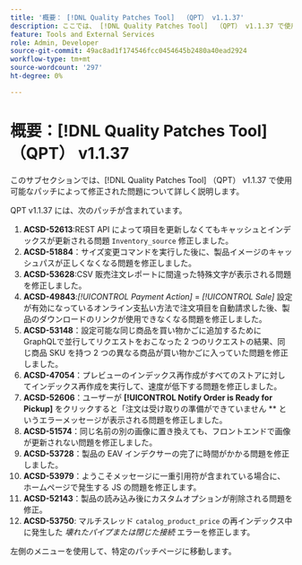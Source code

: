 ```yaml
---
title: '概要： [!DNL Quality Patches Tool]  （QPT） v1.1.37'
description: ここでは、 [!DNL Quality Patches Tool]  （QPT） v1.1.37 で使用可能なパッチによって修正された問題について詳しく説明します。
feature: Tools and External Services
role: Admin, Developer
source-git-commit: 49ac8ad1f174546fcc0454645b2480a40ead2924
workflow-type: tm+mt
source-wordcount: '297'
ht-degree: 0%

---
```


# 概要：[!DNL Quality Patches Tool] （QPT） v1.1.37

このサブセクションでは、[!DNL Quality Patches Tool] （QPT） v1.1.37 で使用可能なパッチによって修正された問題について詳しく説明します。

QPT v1.1.37 には、次のパッチが含まれています。

1. **ACSD-52613**:REST API によって項目を更新しなくてもキャッシュとインデックスが更新される問題 `Inventory_source` 修正しました。
1. **ACSD-51884**：サイズ変更コマンドを実行した後に、製品イメージのキャッシュパスが正しくなくなる問題を修正しました。
1. **ACSD-53628**:CSV 販売注文レポートに間違った特殊文字が表示される問題を修正しました。
1. **ACSD-49843**:*[!UICONTROL Payment Action]* = *[!UICONTROL Sale]* 設定が有効になっているオンライン支払い方法で注文項目を自動請求した後、製品のダウンロードのリンクが使用できなくなる問題を修正しました。
1. **ACSD-53148**：設定可能な同じ商品を買い物かごに追加するためにGraphQLで並行してリクエストをおこなった 2 つのリクエストの結果、同じ商品 SKU を持つ 2 つの異なる商品が買い物かごに入っていた問題を修正しました。
1. **ACSD-47054**：プレビューのインデックス再作成がすべてのストアに対してインデックス再作成を実行して、速度が低下する問題を修正しました。
1. **ACSD-52606**：ユーザーが **[!UICONTROL Notify Order is Ready for Pickup]** をクリックすると「注文は受け取りの準備ができていません ** というエラーメッセージが表示される問題を修正しました。
1. **ACSD-51574**：同じ名前の別の画像に置き換えても、フロントエンドで画像が更新されない問題を修正しました。
1. **ACSD-53728**：製品の EAV インデクサーの完了に時間がかかる問題を修正しました。
1. **ACSD-53979**：ようこそメッセージに一重引用符が含まれている場合に、ホームページで発生する JS の問題を修正します。
1. **ACSD-52143**：製品の読み込み後にカスタムオプションが削除される問題を修正。
1. **ACSD-53750**: マルチスレッド `catalog_product_price` の再インデックス中に発生した *壊れたパイプまたは閉じた接続* エラーを修正します。

左側のメニューを使用して、特定のパッチページに移動します。

